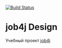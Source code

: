 [![Build Status](https://travis-ci.org/kosatchev/job4j_design.svg?branch=master)](https://travis-ci.org/kosatchev/job4j_design)

# job4j Design

Учебный проект [job4j](http://job4j.ru/)
